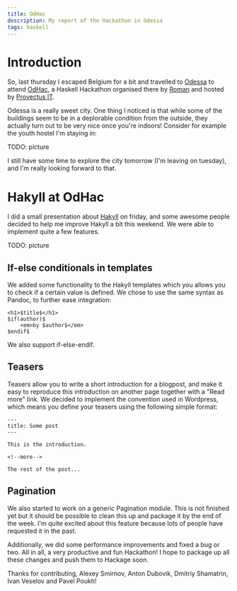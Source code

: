 ```yaml
---
title: OdHac
description: My report of the Hackathon in Odessa
tags: haskell
---
```


# Introduction

So, last thursday I escaped Belgium for a bit and travelled to [Odessa] to
attend [OdHac], a Haskell Hackathon organised there by [Roman] and hosted by
[Provectus IT].

[Odessa]: https://www.youtube.com/watch?v=Yq_tDOFU5tY
[OdHac]: http://www.haskell.org/haskellwiki/OdHac
[Roman]: http://ro-che.info/
[Provectus IT]: http://www.provectus-it.com/

Odessa is a really sweet city. One thing I noticed is that while some of the
buildings seem to be in a deplorable condition from the outside, they actually
turn out to be very nice once you're indoors! Consider for example the youth
hostel I'm staying in:

TODO: picture

I still have some time to explore the city tomorrow (I'm leaving on tuesday),
and I'm really looking forward to that.

# Hakyll at OdHac

I did a small presentation about [Hakyll] on friday, and some awesome people
decided to help me improve Hakyll a bit this weekend. We were able to implement
quite a few features.

[Hakyll]: http://jaspervdj.be/hakyll/

TODO: picture

## If-else conditionals in templates

We added some functionality to the Hakyll templates which you allows you to
check if a certain value is defined. We chose to use the same syntax as Pandoc,
to further ease integration:

[Pandoc]: http://johnmacfarlane.net/pandoc/

    <h1>$title$</h1>
    $if(author)$
        <em>by $author$</em>
    $endif$

We also support if-else-endif.

## Teasers

Teasers allow you to write a short introduction for a blogpost, and make it easy
to reproduce this introduction on another page together with a "Read more" link.
We decided to implement the convention used in Wordpress, which means you define
your teasers using the following simple format:

    ---
    title: Some post
    ---

    This is the introduction.

    <!--more-->

    The rest of the post...

## Pagination

We also started to work on a generic Pagination module. This is not finished yet
but it should be possible to clean this up and package it by the end of the
week. I'm quite excited about this feature because lots of people have requested
it in the past.

Additionally, we did some performance improvements and fixed a bug or two. All
in all, a very productive and fun Hackathon! I hope to package up all these
changes and push them to Hackage soon.

Thanks for contributing, Alexey Smirnov, Anton Dubovik, Dmitriy Shamatrin, Ivan
Veselov and Pavel Poukh!
